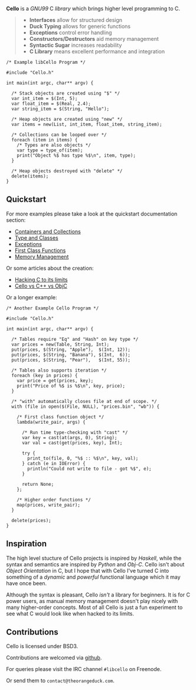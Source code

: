 __Cello__ is a _GNU99_ C _library_ which brings higher level programming to C.

<blockquote>

<ul>
  <li> <strong>Interfaces</strong> allow for structured design </li>
  <li> <strong>Duck Typing</strong> allows for generic functions </li>
  <li> <strong>Exceptions</strong> control error handling </li>
  <li> <strong>Constructors/Destructors</strong> aid memory management </li>
  <li> <strong>Syntactic Sugar</strong> increases readability </li>
  <li> <strong>C Library</strong> means excellent performance and integration </li>
</ul>

</blockquote>


    /* Example libCello Program */

    #include "Cello.h"

    int main(int argc, char** argv) {

      /* Stack objects are created using "$" */
      var int_item = $(Int, 5);
      var float_item = $(Real, 2.4);
      var string_item = $(String, "Hello");

      /* Heap objects are created using "new" */
      var items = new(List, int_item, float_item, string_item);
      
      /* Collections can be looped over */
      foreach (item in items) {
        /* Types are also objects */
        var type = type_of(item);
        print("Object %$ has type %$\n", item, type);
      }
      
      /* Heap objects destroyed with "delete" */
      delete(items); 
    }
      
Quickstart
----------

For more examples please take a look at the quickstart documentation section:

* [Containers and Collections](/documentation/containers)
* [Type and Classes](/documentation/types)
* [Exceptions](/documentation/exceptions)
* [First Class Functions](/documentation/functions)
* [Memory Management](/documentation/memory)

Or some articles about the creation:

* [Hacking C to its limits](/documentation/hacking)
* [Cello vs C++ vs ObjC](/documentation/comparison)

Or a longer example:

    /* Another Example Cello Program */

    #include "Cello.h"

    int main(int argc, char** argv) {
      
      /* Tables require "Eq" and "Hash" on key type */
      var prices = new(Table, String, Int);
      put(prices, $(String, "Apple"),  $(Int, 12)); 
      put(prices, $(String, "Banana"), $(Int,  6)); 
      put(prices, $(String, "Pear"),   $(Int, 55)); 

      /* Tables also supports iteration */
      foreach (key in prices) {
        var price = get(prices, key);
        print("Price of %$ is %$\n", key, price);
      }
      
      /* "with" automatically closes file at end of scope. */
      with (file in open($(File, NULL), "prices.bin", "wb")) {
      
        /* First class function object */
        lambda(write_pair, args) {
          
          /* Run time type-checking with "cast" */
          var key = cast(at(args, 0), String);
          var val = cast(get(prices, key), Int);
          
          try {
            print_to(file, 0, "%$ :: %$\n", key, val);
          } catch (e in IOError) {
            println("Could not write to file - got %$", e);
          }

          return None;
        };
        
        /* Higher order functions */
        map(prices, write_pair);
      }
      
      delete(prices);
    }

Inspiration
-----------

The high level stucture of Cello projects is inspired by _Haskell_, while the syntax and semantics are inspired by _Python_ and _Obj-C_. Cello isn't about _Object Orientation_ in C, but I hope that with Cello I've turned C into something of a _dynamic_ and _powerful_ functional language which it may have once been.

Although the syntax is pleasant, Cello _isn't_ a library for beginners. It is for C power users, as manual memory management doesn't play nicely with many higher-order concepts. Most of all Cello is just a fun experiment to see what C would look like when hacked to its limits.

Contributions
-------------

Cello is licensed under BSD3.

Contributions are welcomed via [github](https://github.com/orangeduck/libCello).

For queries please visit the IRC channel `#libcello` on Freenode. 

Or send them to `contact@theorangeduck.com`.

